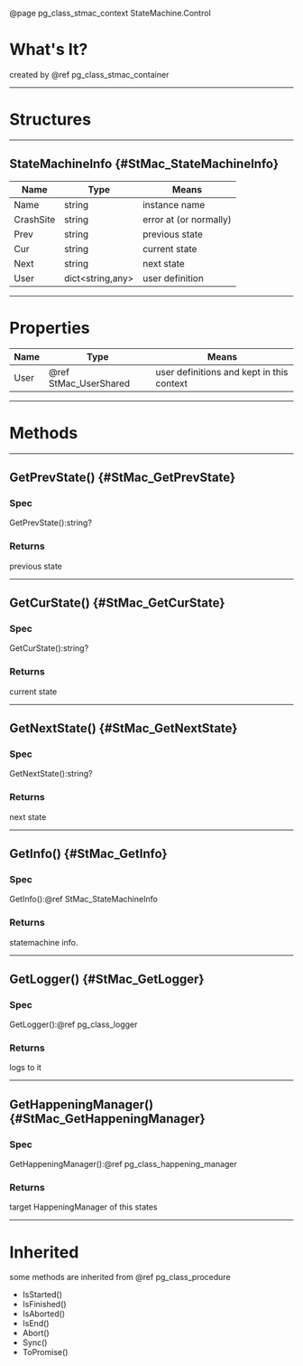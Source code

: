 ﻿@page pg_class_stmac_context StateMachine.Control

# What's It?

created by @ref pg_class_stmac_container

-----
# Structures

-----
## StateMachineInfo {#StMac_StateMachineInfo}

| Name | Type | Means |
|------|------|-------|
| Name | string | instance name |
| CrashSite | string | error at (or normally) |
| Prev | string | previous state |
| Cur | string | current state |
| Next | string | next state |
| User | dict<string,any> | user definition |

-----
# Properties

| Name | Type | Means |
|------|------|-------|
| User | @ref StMac_UserShared | user definitions and kept in this context |

-----
# Methods

-----
## GetPrevState() {#StMac_GetPrevState}

### Spec

GetPrevState():string?

### Returns

previous state

-----
## GetCurState() {#StMac_GetCurState}

### Spec

GetCurState():string?

### Returns

current state

-----
## GetNextState() {#StMac_GetNextState}

### Spec

GetNextState():string?

### Returns

next state

-----
## GetInfo() {#StMac_GetInfo}

### Spec

GetInfo():@ref StMac_StateMachineInfo

### Returns

statemachine info.  

-----
## GetLogger() {#StMac_GetLogger}

### Spec

GetLogger():@ref pg_class_logger

### Returns

logs to it

-----
## GetHappeningManager() {#StMac_GetHappeningManager}

### Spec

GetHappeningManager():@ref pg_class_happening_manager

### Returns

target HappeningManager of this states 

-----
# Inherited

some methods are inherited from @ref pg_class_procedure  

- IsStarted()
- IsFinished()
- IsAborted()
- IsEnd()
- Abort()
- Sync()
- ToPromise()
